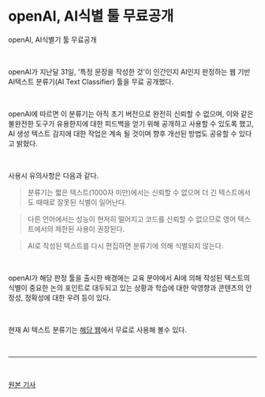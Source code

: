 #
# openAI, AI식별 툴 무료공개
openAI, AI식별기 툴 무료공개

<br>




openAI가 지난달 31일, '특정 문장을 작성한 것'이 인간인지 AI인지 판정하는 웹 기반 AI텍스트 분류기(AI Text Classifier) 툴을 무료 공개했다. 

<br>

openAI에 따르면 이 분류기는 아직 초기 버전으로 완전히 신뢰할 수 없으며, 이와 같은 불완전한 도구가 유용한지에 대한 피드백을 얻기 위해 공개하고 사용할 수 있도록 했고, AI 생성 텍스트 감지에 대한 작업은 계속 될 것이며 향후 개선된 방법도 공유할 수 있다고 밝혔다. 



<br>

사용시 유의사항은 다음과 같다. 
> 분류기는 짧은 텍스트(1000자 미만)에서는 신뢰할 수 없으며 더 긴 텍스트에서도 때때로 잘못된 식별이 일어난다.

> 다른 언어에서는 성능이 현저히 떨어지고 코드를 신뢰할 수 없으므로 영어 텍스트에서의 제한된 사용이 권장된다.

> AI로 작성된 텍스트를 다시 편집하면 분류기에 의해 식별되지 않는다. 


<br>

openAI가 해당 판정 툴을 출시한 배경에는 교육 분야에서 AI에 의해 작성된 텍스트의 식별이 중요한 논의 포인트로 대두되고 있는 상황과  학습에 대한 악영향과 콘텐츠의 안정성, 정확성에 대한 우려 등이 있다.

<br>

현재 AI 텍스트 분류기는 [해당 웹](https://platform.openai.com/ai-text-classifier)에서 무료로 사용해 볼수 있다.


<br>
<hr>
<br>

[원본 기사](https://www.aitimes.kr/news/articleView.html?idxno=27294)










